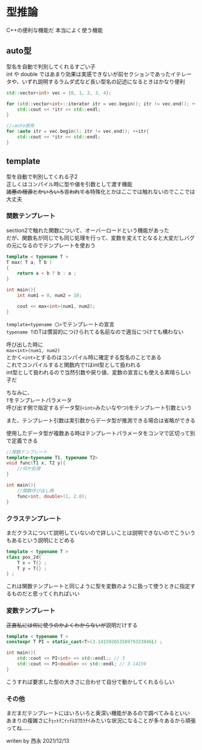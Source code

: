# 型推論

C++の便利な機能だ
本当によく使う機能

## auto型

型名を自動で判別してくれるすごい子  
int や double ではあまり効果は実感できないが前セクションであったイテレータや、いずれ説明するラムダ式など長い型名の記述になるときはかなり便利

```c++
std::vector<int> vec = {0, 1, 2, 3, 4};

for (std::vector<int>::iterator itr = vec.begin(); itr != vec.end(); ++itr){
    std::cout << *itr << std::endl;
}

//↓auto使用
for (auto itr = vec.begin(); itr != vec.end(); ++itr{
    std::cout << *itr << std::endl;
}
```

## template

型を自動で判別してくれる子2  
正しくはコンパイル時に型や値を引数として渡す機能  
~~諸悪の根源とかいろいろ言われてる~~特殊化とかはここでは触れないのでここでは大丈夫

### 関数テンプレート

section2で触れた関数について、オーバーロードという機能があった  
だが、関数名が同じでも同じ処理を行って、変数を変えてとなると大変だしバグの元になるのでテンプレートを使おう

```C++
template < typename T >
T max( T a, T b )
{
    return a < b ? b : a ;
}

int main(){
    int num1 = 0, num2 = 10;

    cout << max<int>(num1, num2);
}
```

`template<typename 〇>`でテンプレートの宣言  
`typename T`のTは慣習的につけられてる名前なので適当につけても構わない

呼び出した時に  
`max<int>(num1, num2)`  
とかく`<int>`とするのはコンパイル時に確定する型名のことである  
これでコンパイルすると関数内で`T`はint型として扱われる  
int型として扱われるので当然引数や戻り値、変数の宣言にも使える素晴らしい子だ

ちなみに、  
`T`をテンプレートパラメータ  
呼び出す側で指定するデータ型(`<int>`みたいなやつ)をテンプレート引数という

また、テンプレート引数は実引数からデータ型が推測できる場合は省略ができる

使用したデータ型が複数ある時はテンプレートパラメータをコンマで区切って別で定義できる

```C++
//関数テンプレート
template<typename T1, typename T2>
void func(T1 x, T2 y){
    //何か処理
}

int main(){
    //関数呼び出し側
    func<int, double>(1, 2.0);
}
```

### クラステンプレート

まだクラスについて説明していないので詳しいことは説明できないのでこういうもあるという説明にとどめる

```C++
template < typename T >
class pos_2d{
    T x = T{} ;
    T y = T{} ;
} ;
```

これは関数テンプレートと同じように型を変数のように扱って使うときに指定するものだと思ってくれればいい

### 変数テンプレート

~~正直私には何に使うのかよくわからないが~~説明だけする

```C++
template < typename T >
constexpr T PI = static_cast<T>(3.14159265358979323846L) ;

int main(){
    std::cout << PI<int> << std::endl;; // 3
    std::cout << PI<double> << std::endl; // 3.14159
}
```

こうすれば要求した型の大きさに合わせて自分で動かしてくれるらしい

### その他

まだまだテンプレートにはいろいろと奥深い機能があるので調べてみるといい  
あまりの複雑さにﾁｮｯﾄﾅﾆｲｯﾃﾙｶﾜｶﾗﾅｲみたいな状況になることが多々あるから頑張ってね……

writen by 西永
2021/12/13
